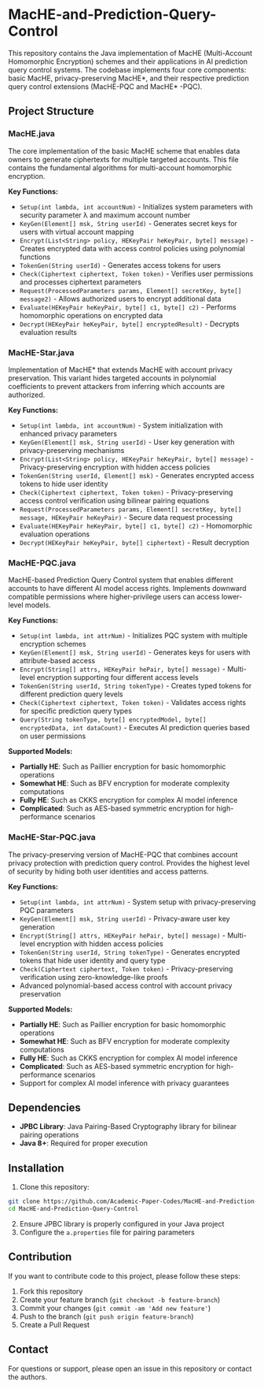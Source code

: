 # MacHE-and-Prediction-Query-Control

This repository contains the Java implementation of MacHE (Multi-Account Homomorphic Encryption) schemes and their applications in AI prediction query control systems. The codebase implements four core components: basic MacHE, privacy-preserving MacHE\*, and their respective prediction query control extensions (MacHE-PQC and MacHE\* -PQC). 

## Project Structure

### MacHE.java
The core implementation of the basic MacHE scheme that enables data owners to generate ciphertexts for multiple targeted accounts. This file contains the fundamental algorithms for multi-account homomorphic encryption.

**Key Functions:**

- `Setup(int lambda, int accountNum)` - Initializes system parameters with security parameter λ and maximum account number
- `KeyGen(Element[] msk, String userId)` - Generates secret keys for users with virtual account mapping
- `Encrypt(List<String> policy, HEKeyPair heKeyPair, byte[] message)` - Creates encrypted data with access control policies using polynomial functions
- `TokenGen(String userId)` - Generates access tokens for users
- `Check(Ciphertext ciphertext, Token token)` - Verifies user permissions and processes ciphertext parameters
- `Request(ProcessedParameters params, Element[] secretKey, byte[] message2)` - Allows authorized users to encrypt additional data
- `Evaluate(HEKeyPair heKeyPair, byte[] c1, byte[] c2)` - Performs homomorphic operations on encrypted data
- `Decrypt(HEKeyPair heKeyPair, byte[] encryptedResult)` - Decrypts evaluation results

### MacHE-Star.java
Implementation of MacHE* that extends MacHE with account privacy preservation. This variant hides targeted accounts in polynomial coefficients to prevent attackers from inferring which accounts are authorized.

**Key Functions:**
- `Setup(int lambda, int accountNum)` - System initialization with enhanced privacy parameters
- `KeyGen(Element[] msk, String userId)` - User key generation with privacy-preserving mechanisms
- `Encrypt(List<String> policy, HEKeyPair heKeyPair, byte[] message)` - Privacy-preserving encryption with hidden access policies
- `TokenGen(String userId, Element[] msk)` - Generates encrypted access tokens to hide user identity
- `Check(Ciphertext ciphertext, Token token)` - Privacy-preserving access control verification using bilinear pairing equations
- `Request(ProcessedParameters params, Element[] secretKey, byte[] message, HEKeyPair heKeyPair)` - Secure data request processing
- `Evaluate(HEKeyPair heKeyPair, byte[] c1, byte[] c2)` - Homomorphic evaluation operations
- `Decrypt(HEKeyPair heKeyPair, byte[] ciphertext)` - Result decryption

### MacHE-PQC.java
MacHE-based Prediction Query Control system that enables different accounts to have different AI model access rights. Implements downward compatible permissions where higher-privilege users can access lower-level models.

**Key Functions:**
- `Setup(int lambda, int attrNum)` - Initializes PQC system with multiple encryption schemes
- `KeyGen(Element[] msk, String userId)` - Generates keys for users with attribute-based access
- `Encrypt(String[] attrs, HEKeyPair hePair, byte[] message)` - Multi-level encryption supporting four different access levels
- `TokenGen(String userId, String tokenType)` - Creates typed tokens for different prediction query levels
- `Check(Ciphertext ciphertext, Token token)` - Validates access rights for specific prediction query types
- `Query(String tokenType, byte[] encryptedModel, byte[] encryptedData, int dataCount)` - Executes AI prediction queries based on user permissions

**Supported Models:**

- **Partially HE**: Such as Paillier encryption for basic homomorphic operations
- **Somewhat HE**: Such as BFV encryption for moderate complexity computations
- **Fully HE**: Such as CKKS encryption for complex AI model inference
- **Complicated**: Such as AES-based symmetric encryption for high-performance scenarios

### MacHE-Star-PQC.java
The privacy-preserving version of MacHE-PQC that combines account privacy protection with prediction query control. Provides the highest level of security by hiding both user identities and access patterns.

**Key Functions:**
- `Setup(int lambda, int attrNum)` - System setup with privacy-preserving PQC parameters
- `KeyGen(Element[] msk, String userId)` - Privacy-aware user key generation
- `Encrypt(String[] attrs, HEKeyPair hePair, byte[] message)` - Multi-level encryption with hidden access policies
- `TokenGen(String userId, String tokenType)` - Generates encrypted tokens that hide user identity and query type
- `Check(Ciphertext ciphertext, Token token)` - Privacy-preserving verification using zero-knowledge-like proofs
- Advanced polynomial-based access control with account privacy preservation

**Supported Models:**
- **Partially HE**: Such as Paillier encryption for basic homomorphic operations
- **Somewhat HE**: Such as BFV encryption for moderate complexity computations
- **Fully HE**: Such as CKKS encryption for complex AI model inference
- **Complicated**: Such as AES-based symmetric encryption for high-performance scenarios
- Support for complex AI model inference with privacy guarantees

## Dependencies

- **JPBC Library**: Java Pairing-Based Cryptography library for bilinear pairing operations
- **Java 8+**: Required for proper execution

## Installation

1. Clone this repository:
```bash
git clone https://github.com/Academic-Paper-Codes/MacHE-and-Prediction-Query-Control.git
cd MacHE-and-Prediction-Query-Control
```

2. Ensure JPBC library is properly configured in your Java project
3. Configure the `a.properties` file for pairing parameters

## Contribution

If you want to contribute code to this project, please follow these steps:

1. Fork this repository
2. Create your feature branch (`git checkout -b feature-branch`)
3. Commit your changes (`git commit -am 'Add new feature'`)
4. Push to the branch (`git push origin feature-branch`)
5. Create a Pull Request

## Contact

For questions or support, please open an issue in this repository or contact the authors.
